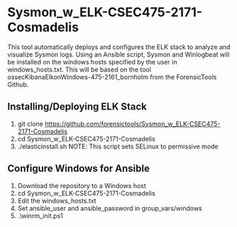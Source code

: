 # Sysmon_w_ELK-CSEC475-2171-Cosmadelis

This tool automatically deploys and configures the ELK stack to analyze and visualize Sysmon logs. Using an Ansible script, Sysmon and Winlogbeat will be installed on the windows hosts specified by the user in windows_hosts.txt. This will be based on the tool ossecKibanaElkonWindows-475-2161_bornholm from the ForensicTools Github.

## Installing/Deploying ELK Stack
1) git clone https://github.com/forensictools/Sysmon_w_ELK-CSEC475-2171-Cosmadelis
2) cd Sysmon_w_ELK-CSEC475-2171-Cosmadelis
3) ./elasticinstall.sh
    NOTE: This script sets SELinux to permissive mode

## Configure Windows for Ansible 
1) Download the repository to a Windows host
2) cd Sysmon_w_ELK-CSEC475-2171-Cosmadelis
3) Edit the windows_hosts.txt
4) Set ansible_user and ansible_password in group_vars/windows
5) .\winrm_init.ps1

